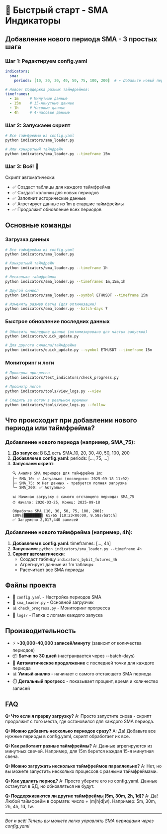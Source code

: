# 🚀 Быстрый старт - SMA Индикаторы

## Добавление нового периода SMA - 3 простых шага

### Шаг 1: Редактируем config.yaml
```yaml
indicators:
  sma:
    periods: [10, 20, 30, 40, 50, 75, 100, 200]  # ← Добавьте новый период

# Новое! Поддержка разных таймфреймов:
timeframes:
  - 1m     # Минутные данные
  - 15m    # 15-минутные данные
  - 1h     # Часовые данные
  - 4h     # 4-часовые данные
```

### Шаг 2: Запускаем скрипт
```bash
# Все таймфреймы из config.yaml
python indicators/sma_loader.py

# Или конкретный таймфрейм
python indicators/sma_loader.py --timeframe 15m
```

### Шаг 3: Всё! 🎉
Скрипт автоматически:
- ✅ Создаст таблицы для каждого таймфрейма
- ✅ Создаст колонки для новых периодов
- ✅ Заполнит исторические данные
- ✅ Агрегирует данные из 1m в старшие таймфреймы
- ✅ Продолжит обновление всех периодов

## Основные команды

### Загрузка данных
```bash
# Все таймфреймы из config.yaml
python indicators/sma_loader.py

# Конкретный таймфрейм
python indicators/sma_loader.py --timeframe 1h

# Несколько таймфреймов
python indicators/sma_loader.py --timeframes 1m,15m,1h

# Другой символ
python indicators/sma_loader.py --symbol ETHUSDT --timeframe 15m

# Изменить размер батча (для оптимизации)
python indicators/sma_loader.py --batch-days 7
```

### Быстрое обновление последних данных
```bash
# Обновить последние данные (оптимизировано для частых запусков)
python indicators/quick_update.py

# Для другого символа/таймфрейма
python indicators/quick_update.py --symbol ETHUSDT --timeframe 15m
```

### Мониторинг и логи
```bash
# Проверка прогресса
python indicators/test_indicators/check_progress.py

# Просмотр логов
python indicators/tools/view_logs.py --view

# Следить за логом в реальном времени
python indicators/tools/view_logs.py --follow
```

## Что происходит при добавлении нового периода или таймфрейма?

### Добавление нового периода (например, SMA_75):
1. **До запуска**: В БД есть SMA_10, 20, 30, 40, 50, 100, 200
2. **Добавляем в config.yaml**: periods: [..., 75, ...]
3. **Запускаем скрипт**:
   ```
   🔍 Анализ SMA периодов для таймфрейма 1m:
   ├─ SMA_10: ✅ Актуально (последняя: 2025-09-18 11:02)
   ├─ SMA_75: ❌ Нет данных - требуется полная загрузка
   └─ SMA_200: ✅ Актуально

   📊 Начинаю загрузку с самого отстающего периода: SMA_75
   ⏰ Начало: 2020-03-25, Конец: 2025-09-18

   Обработка SMA [10, 30, 50, 75, 100, 200]:
   100%|████████| 65/65 [10:23<00:00, 9.58s/batch]
   ✅ Загружено 2,017,440 записей
   ```

### Добавление нового таймфрейма (например, 4h):
1. **Добавляем в config.yaml**: timeframes: [..., 4h]
2. **Запускаем**: `python indicators/sma_loader.py --timeframe 4h`
3. **Скрипт автоматически**:
   - Создаст таблицу `indicators_bybit_futures_4h`
   - Агрегирует данные из 1m таблицы
   - Рассчитает все SMA периоды

## Файлы проекта

- 📝 `config.yaml` - Настройка периодов SMA
- 🚀 `sma_loader.py` - Основной загрузчик
- 📊 `check_progress.py` - Мониторинг прогресса
- 📁 `logs/` - Папка с логами каждого запуска

## Производительность

- ⚡ **~30,000-40,000 записей/минуту** (зависит от количества периодов)
- 📦 **Батчи по 30 дней** (настраивается через --batch-days)
- 🔄 **Автоматическое продолжение** с последней точки для каждого периода
- 📊 **Умный анализ** - начинает с самого отстающего SMA периода
- ⏱️ **Детальный прогресс** - показывает процент, время и количество записей

## FAQ

**Q: Что если я прерву загрузку?**
A: Просто запустите снова - скрипт продолжит с того места, где остановился для каждого SMA периода.

**Q: Можно добавить несколько периодов сразу?**
A: Да! Добавьте все нужные периоды в config.yaml, скрипт обработает их все.

**Q: Как работают разные таймфреймы?**
A: Данные агрегируются из минутных свечей. Например, для 15m берется каждая 15-я минутная свеча.

**Q: Можно загружать несколько таймфреймов параллельно?**
A: Нет, но вы можете запустить несколько процессов с разными таймфреймами.

**Q: Как удалить период?**
A: Просто уберите его из config.yaml. Данные останутся в БД, но обновляться не будут.

**Q: Поддерживаются ли другие таймфреймы (5m, 30m, 2h, 1d)?**
A: Да! Любой таймфрейм в формате: число + (m|h|d|w). Например: 5m, 30m, 2h, 4h, 1d, 1w.

---
*Вот и всё! Теперь вы можете легко управлять SMA периодами через config.yaml*